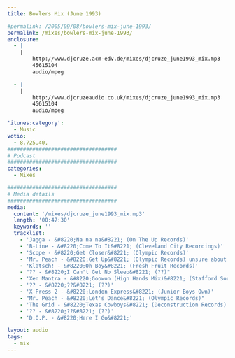 ```yaml
---
title: Bowlers Mix (June 1993)

#permalink: /2005/09/08/bowlers-mix-june-1993/
permalink: /mixes/bowlers-mix-june-1993/
enclosure:
  - |
    |
        http://www.djcruze.acm-edv.de/mixes/djcruze_june1993_mix.mp3
        45615104
        audio/mpeg

  - |
    |
        http://www.djcruzeaudio.co.uk/mixes/djcruze_june1993_mix.mp3
        45615104
        audio/mpeg

'itunes:category':
  - Music
votio:
  - 8.725,40,
###################################
# Podcast
###################################
categories:
  - Mixes

###################################
# Media details
###################################
media:
  content: '/mixes/djcruze_june1993_mix.mp3'
  length: '00:47:30'
  keywords: ''
  tracklist:
    - 'Jagga - &#8220;Na na na&#8221; (On The Up Records)'
    - 'B-Line - &#8220;Come To It&#8221; (Cleveland City Recordings)'
    - 'Scope - &#8220;Get Closer&#8221; (Olympic Records)'
    - 'Mr. Peach - &#8220;Get Up&#8221; (Olympic Records) unsure about this one!'
    - 'Klatsch! - &#8220;Oh Boy&#8221; (Fresh Fruit Records)'
    - "?? - &#8220;I Can't Get No Sleep&#8221; (??)"
    - 'Xen Mantra - &#8220;Goowon (High Hands Mix)&#8221; (Stafford South)'
    - '?? - &#8220;??&#8221; (??)'
    - 'X-Press 2 - &#8220;London Express&#8221; (Junior Boys Own)'
    - "Mr. Peach - &#8220;Let's Dance&#8221; (Olympic Records)"
    - 'The Grid - &#8220;Texas Cowboys&#8221; (Deconstruction Records) - *This could be wrong!*'
    - '?? - &#8220;??&#8221; (??)'
    - 'D.O.P. - &#8220;Here I Go&#8221;'

layout: audio
tags:
  - mix
---
```

